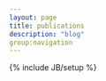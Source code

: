 ```yaml
---
layout: page
title: publications 
description: "blog"
group:navigation
---
```

{% include JB/setup %}
